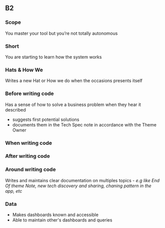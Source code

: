 ## B2
### Scope

You master your tool but you’re not totally autonomous

### Short

You are starting to learn how the system works

### Hats & How We

Writes a new Hat or How we do when the occasions presents itself

### Before writing code

Has a sense of how to solve a business problem when they hear it described
  - suggests first potential solutions
  - documents them in the Tech Spec note in accordance with the Theme Owner

### When writing code

### After writing code


### Around writing code


Writes and maintains clear documentation on multiples topics - _e.g like End Of theme Note, new tech discovery and sharing, chaning pattern in the app, etc_

### Data

- Makes dashboards known and accessible
- Able to maintain other's dashboards and queries